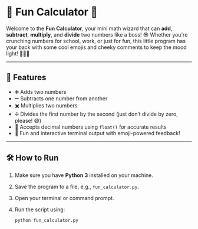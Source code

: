 # 🎉 Fun Calculator 🎉

Welcome to the **Fun Calculator**, your mini math wizard that can **add**, **subtract**, **multiply**, and **divide** two numbers like a boss! 😎 Whether you're crunching numbers for school, work, or just for fun, this little program has your back with some cool emojis and cheeky comments to keep the mood light! 🧙‍♂️✨

---

## 🚀 Features

- ➕ Adds two numbers
- ➖ Subtracts one number from another
- ✖️ Multiplies two numbers
- ➗ Divides the first number by the second (just don’t divide by zero, please! 😅)
- 🧠 Accepts decimal numbers using `float()` for accurate results
- 🎉 Fun and interactive terminal output with emoji-powered feedback!

---

## 🛠️ How to Run

1. Make sure you have **Python 3** installed on your machine.
2. Save the program to a file, e.g., `fun_calculator.py`.
3. Open your terminal or command prompt.
4. Run the script using:

   ```bash
   python fun_calculator.py

